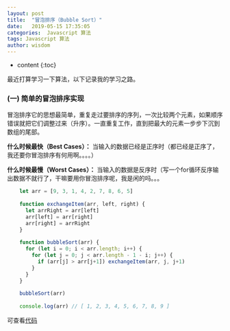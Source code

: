 ```yaml
---
layout: post
title:  "冒泡排序（Bubble Sort）"
date:   2019-05-15 17:35:05
categories:  Javascript 算法
tags: Javascript 算法
author: wisdom
---
```


* content
{:toc}

最近打算学习一下算法，以下记录我的学习之路。




### (一) 简单的冒泡排序实现

冒泡排序它的思想最简单，重复走过要排序的序列，一次比较两个元素，如果顺序错误就把它们调整过来（升序）。一直重复工作，直到把最大的元素一步步下沉到数组的尾部。

**什么时候最快（Best Cases）：**
当输入的数据已经是正序时（都已经是正序了，我还要你冒泡排序有何用啊。。。。）

**什么时候最慢（Worst Cases）：**
当输入的数据是反序时（写一个for循环反序输出数据不就行了，干嘛要用你冒泡排序呢，我是闲的吗。。。

```js
    let arr = [9, 3, 1, 4, 2, 7, 8, 6, 5]
    
    function exchangeItem(arr, left, right) {
      let arrRight = arr[left]
      arr[left] = arr[right]
      arr[right] = arrRight
    }
    
    function bubbleSort(arr) {
      for (let i = 0; i < arr.length; i++) {
        for (let j = 0; j < arr.length - 1 - i; j++) {
          if (arr[j] > arr[j+1]) exchangeItem(arr, j, j+1)
        }
      }
    }
    
    bubbleSort(arr)
    
    console.log(arr) // [ 1, 2, 3, 4, 5, 6, 7, 8, 9 ]
```    

可查看[代码](https://github.com/findwisdom/arithmetic-js/blob/master/sort/bubbleSort.js) 

   
